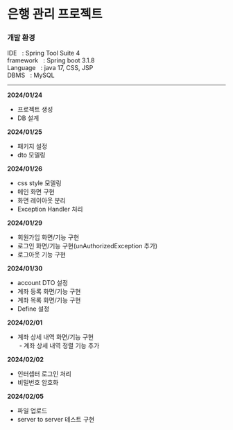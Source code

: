 # 은행 관리 프로젝트



<h3>개발 환경</h3>
IDE &nbsp; : Spring Tool Suite 4  <br>
framework &nbsp; : Spring boot 3.1.8  <br>
Language &nbsp; : java 17, CSS, JSP<br>
DBMS &nbsp; : MySQL  <br>


---
<b>2024/01/24</b>
- 프로젝트 생성  
- DB 설계  

<b>2024/01/25</b>
- 패키지 설정  
- dto 모델링  

<b>2024/01/26</b>
- css style 모델링  
- 메인 화면 구현  
- 화면 레이아웃 분리  
- Exception Handler 처리

<b>2024/01/29</b>
- 회원가입 화면/기능 구현
- 로그인 화면/기능 구현(unAuthorizedException 추가)
- 로그아웃 기능 구현

<b>2024/01/30</b>
- account DTO 설정
- 계좌 등록 화면/기능 구현
- 계좌 목록 화면/기능 구현
- Define 설정

<b>2024/02/01</b>
- 계좌 상세 내역 화면/기능 구현 <br>
 &nbsp;- 계좌 상세 내역 정렬 기능 추가

<b>2024/02/02</b>
- 인터셉터 로그인 처리
- 비밀번호 암호화

<b>2024/02/05</b>
- 파일 업로드
- server to server 테스트 구현
